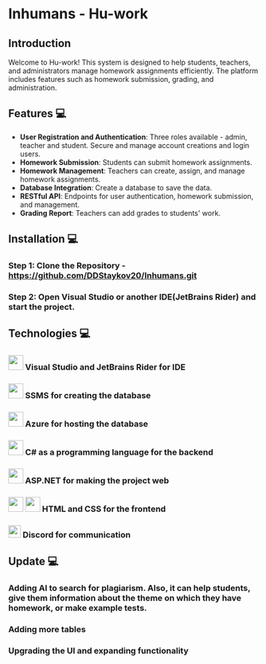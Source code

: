# Inhumans - Hu-work

## Introduction 

Welcome to Hu-work! This system is designed to help students, teachers, and administrators manage homework assignments efficiently. The platform includes features such as homework submission, grading, and administration.

## Features 💻

- **User Registration and Authentication**: Three roles available - admin, teacher and student. Secure and manage account creations and login users.
- **Homework Submission**: Students can submit homework assignments.
- **Homework Management**: Teachers can create, assign, and manage homework assignments.
- **Database Integration**: Create a database to save the data.
- **RESTful API**: Endpoints for user authentication, homework submission, and management.
- **Grading Report**: Teachers can add grades to students' work.

## Installation 💻

### Step 1: Clone the Repository - https://github.com/DDStaykov20/Inhumans.git
### Step 2: Open Visual Studio or another IDE(JetBrains Rider) and start the project.

## Technologies 💻
  
### <img src="https://user-images.githubusercontent.com/85336778/168471335-47e2d66a-c812-4b33-a43c-08e9e7076ac4.png" width=30> Visual Studio and JetBrains Rider for IDE
### <img src="https://miro.medium.com/v2/1*-hkzF9m5828c-UIaSQNUug.jpeg" width=30> SSMS for creating the database
### <img src="https://upload.wikimedia.org/wikipedia/commons/thumb/f/fa/Microsoft_Azure.svg/2048px-Microsoft_Azure.svg.png" width=30> Azure for hosting the database
### <img src="https://upload.wikimedia.org/wikipedia/commons/thumb/b/bd/Logo_C_sharp.svg/1200px-Logo_C_sharp.svg.png" width=30> C# as a programming language for the backend
### <img src="https://encrypted-tbn0.gstatic.com/images?q=tbn:ANd9GcS3ogzjtbw9BR2kvN88btLRfK3Ffc9p3dVcNQ&s" width=30> ASP.NET for making the project web
### <img src="https://cdn.pixabay.com/photo/2017/08/05/11/16/logo-2582748_1280.png" width=30> <img src="https://cdn.pixabay.com/photo/2017/08/05/11/16/logo-2582747_640.png" width=30> HTML and CSS for the frontend
### <img src="https://user-images.githubusercontent.com/85336778/168491891-78a91df4-65fb-46ad-a71e-732994d15a24.png" width="25"> Discord for communication

## Update 💻

### Adding AI to search for plagiarism. Also, it can help students, give them information about the theme on which they have homework, or make example tests.
### Adding more tables
### Upgrading the UI and expanding functionality
